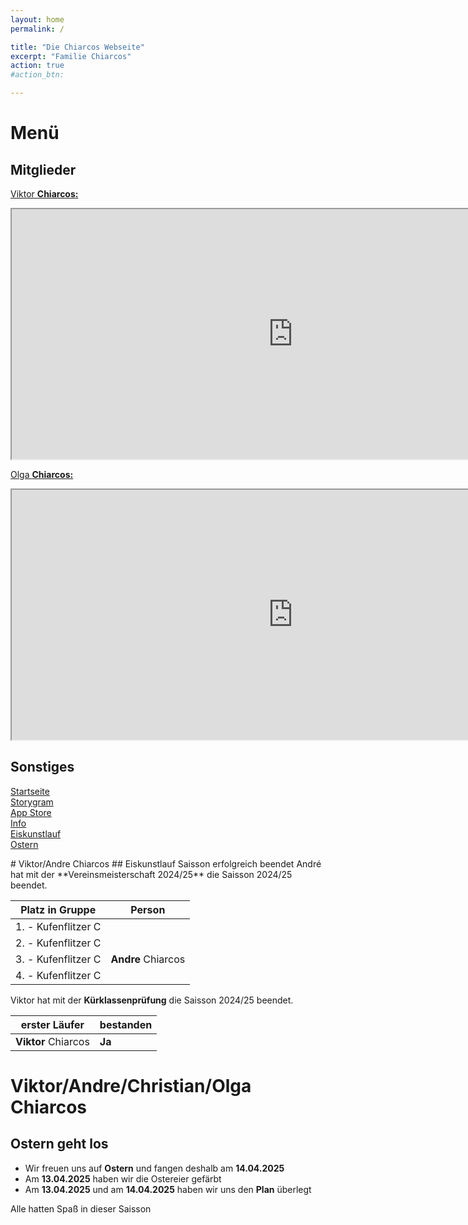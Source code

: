 ```yaml
---
layout: home
permalink: /

title: "Die Chiarcos Webseite"
excerpt: "Familie Chiarcos"
action: true
#action_btn:

---
```

# Menü
## Mitglieder
[Viktor **Chiarcos:**](https://viktor-chiarcos.github.io)
<iframe src="https://viktor-chiarcos.github.io" width="900" height="400" name="" title="Viktor Chiarcos">
</iframe><br>

[Olga **Chiarcos:**](https://viktor-chiarcos.github.io)
<iframe src="https://chia01.github.io" width="900" height="400" name="" title="Olga Chiarcos">
</iframe><br>

## Sonstiges
[Startseite](/)\
[Storygram](/Storygram)\
[App Store](/app-store/)\
[Info](/about)\
[Eiskunstlauf](#figureskating)\
[Ostern](#ostern)

<a id="#figureskating"/>
# Viktor/Andre Chiarcos
## Eiskunstlauf Saisson erfolgreich beendet
André hat mit der **Vereinsmeisterschaft 2024/25** die Saisson 2024/25 beendet.

|Platz in Gruppe|Person|
|---------------|------|
|1. - Kufenflitzer C||
|2. - Kufenflitzer C||
|3. - Kufenflitzer C|**Andre** Chiarcos|
|4. - Kufenflitzer C||

Viktor hat mit der **Kürklassenprüfung** die Saisson 2024/25 beendet.

|erster Läufer|bestanden|
|-------------|---------|
|**Viktor** Chiarcos | **Ja** |

<a id="#ostern"/>

# Viktor/Andre/Christian/Olga Chiarcos
## Ostern geht los

- Wir freuen uns auf **Ostern** und fangen deshalb am **14.04.2025**
- Am **13.04.2025** haben wir die Ostereier gefärbt
- Am **13.04.2025** und am **14.04.2025** haben wir uns den **Plan** überlegt

Alle hatten Spaß in dieser Saisson
